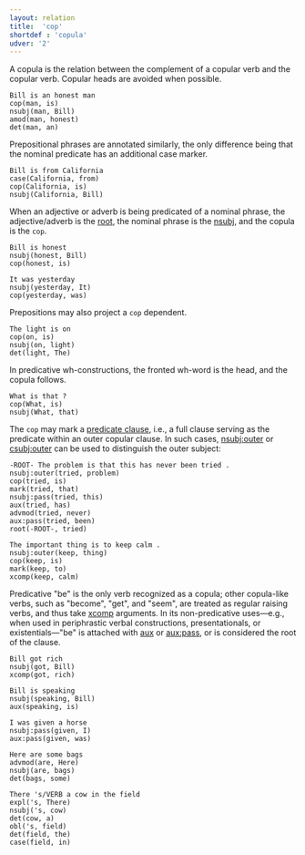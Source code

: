 ```yaml
---
layout: relation
title:  'cop'
shortdef : 'copula'
udver: '2'
---
```


A copula is the relation between the complement of a copular verb and
the copular verb. Copular heads are avoided when possible.

~~~ sdparse
Bill is an honest man
cop(man, is)
nsubj(man, Bill)
amod(man, honest)
det(man, an)
~~~

Prepositional phrases are annotated similarly, the only difference being that
the nominal predicate has an additional case marker.

~~~ sdparse
Bill is from California
case(California, from)
cop(California, is)
nsubj(California, Bill)
~~~

When an adjective or adverb is being predicated of a nominal phrase, the
adjective/adverb is the [root](), the nominal phrase is the [nsubj](), and the
copula is the `cop`.

~~~ sdparse
Bill is honest
nsubj(honest, Bill)
cop(honest, is)
~~~

~~~ sdparse
It was yesterday
nsubj(yesterday, It)
cop(yesterday, was)
~~~

Prepositions may also project a `cop` dependent.

~~~ sdparse
The light is on
cop(on, is)
nsubj(on, light)
det(light, The)
~~~

In predicative wh-constructions, the fronted wh-word is the head, and the copula follows.

~~~ sdparse
What is that ?
cop(What, is)
nsubj(What, that)
~~~

The `cop` may mark a [predicate clause](/u/overview/complex-syntax.html#predicate-clauses), i.e., a full clause serving as the predicate within an outer copular clause. 
In such cases, [nsubj:outer]() or [csubj:outer]() can be used to distinguish the outer subject:

~~~ sdparse
-ROOT- The problem is that this has never been tried .
nsubj:outer(tried, problem)
cop(tried, is)
mark(tried, that)
nsubj:pass(tried, this)
aux(tried, has)
advmod(tried, never)
aux:pass(tried, been)
root(-ROOT-, tried)
~~~

~~~ sdparse
The important thing is to keep calm .
nsubj:outer(keep, thing)
cop(keep, is)
mark(keep, to)
xcomp(keep, calm)
~~~

Predicative "be" is the only verb recognized as a copula; other copula-like verbs, such as "become", "get", and "seem", are treated as regular raising verbs, and thus take [xcomp]() arguments. In its non-predicative uses—e.g., when used in periphrastic verbal constructions, presentationals, or existentials—"be" is attached with [aux]() or [aux:pass](), or is considered the root of the clause.

~~~ sdparse
Bill got rich
nsubj(got, Bill)
xcomp(got, rich)
~~~

~~~ sdparse
Bill is speaking
nsubj(speaking, Bill)
aux(speaking, is)
~~~

~~~ sdparse
I was given a horse
nsubj:pass(given, I)
aux:pass(given, was)
~~~

~~~ sdparse
Here are some bags
advmod(are, Here)
nsubj(are, bags)
det(bags, some)
~~~

~~~ sdparse
There 's/VERB a cow in the field
expl('s, There)
nsubj('s, cow)
det(cow, a)
obl('s, field)
det(field, the)
case(field, in)
~~~
<!-- Interlanguage links updated Po 11. listopadu 2024, 20:10:42 CET -->
